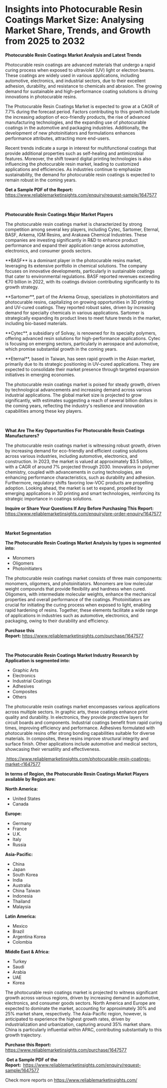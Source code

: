 <p><h1>Insights into Photocurable Resin Coatings Market Size: Analysing Market Share, Trends, and Growth from 2025 to 2032</h1></p><p><strong>Photocurable Resin Coatings Market Analysis and Latest Trends</strong></p>
<p><p>Photocurable resin coatings are advanced materials that undergo a rapid curing process when exposed to ultraviolet (UV) light or electron beams. These coatings are widely used in various applications, including automotive, electronics, and industrial sectors, due to their excellent adhesion, durability, and resistance to chemicals and abrasion. The growing demand for sustainable and high-performance coating solutions is driving innovations in photocurable resins.</p><p>The Photocurable Resin Coatings Market is expected to grow at a CAGR of 7.7% during the forecast period. Factors contributing to this growth include the increasing adoption of eco-friendly products, the rise of advanced manufacturing technologies, and the expanding use of photocurable coatings in the automotive and packaging industries. Additionally, the development of new photoinitiators and formulations enhances performance attributes, attracting more end-users. </p><p>Recent trends indicate a surge in interest for multifunctional coatings that provide additional properties such as self-healing and antimicrobial features. Moreover, the shift toward digital printing technologies is also influencing the photocurable resin market, leading to customized applications and efficiencies. As industries continue to emphasize sustainability, the demand for photocurable resin coatings is expected to remain robust in the coming years.</p></p>
<p><strong>Get a Sample PDF of the Report:&nbsp;</strong> <a href="https://www.reliablemarketinsights.com/enquiry/request-sample/1647577?utm_campaign=2221&utm_medium=2&utm_source=Github&utm_content=ia&utm_term=29032025&utm_id=photocurable-resin-coatings">https://www.reliablemarketinsights.com/enquiry/request-sample/1647577</a></p>
<p>&nbsp;</p>
<p><strong>Photocurable Resin Coatings Major Market Players</strong></p>
<p><p>The photocurable resin coatings market is characterized by strong competition among several key players, including Cytec, Sartomer, Eternal, BASF, Arkema, IGM Resins, and Arakawa Chemical Industries. These companies are investing significantly in R&D to enhance product performance and expand their application range across automotive, electronics, and consumer goods sectors.</p><p>**BASF** is a dominant player in the photocurable resins market, leveraging its extensive portfolio in chemical solutions. The company focuses on innovative developments, particularly in sustainable coatings that cater to environmental regulations. BASF reported revenues exceeding €70 billion in 2022, with its coatings division contributing significantly to its growth strategy.</p><p>**Sartomer**, part of the Arkema Group, specializes in photoinitiators and photocurable resins, capitalizing on growing opportunities in 3D printing and UV-cured coatings. They reported robust sales, driven by increasing demand for specialty chemicals in various applications. Sartomer is strategically expanding its product lines to meet future trends in the market, including bio-based materials.</p><p>**Cytec**, a subsidiary of Solvay, is renowned for its specialty polymers, offering advanced resin solutions for high-performance applications. Cytec is focusing on emerging sectors, particularly in aerospace and automotive, which promise substantial growth in the coming years.</p><p>**Eternal**, based in Taiwan, has seen rapid growth in the Asian market, primarily due to its strategic positioning in UV-cured applications. They are expected to consolidate their market presence through targeted expansion initiatives in emerging economies.</p><p>The photocurable resin coatings market is poised for steady growth, driven by technological advancements and increasing demand across various industrial applications. The global market size is projected to grow significantly, with estimates suggesting a reach of several billion dollars in the coming years, reflecting the industry's resilience and innovation capabilities among these key players.</p></p>
<p>&nbsp;</p>
<p><strong>What Are The Key Opportunities For Photocurable Resin Coatings Manufacturers?</strong></p>
<p><p>The photocurable resin coatings market is witnessing robust growth, driven by increasing demand for eco-friendly and efficient coating solutions across various industries, including automotive, electronics, and construction. In 2023, the market is valued at approximately $3.5 billion, with a CAGR of around 7% projected through 2030. Innovations in polymer chemistry, coupled with advancements in curing technologies, are enhancing performance characteristics, such as durability and adhesion. Furthermore, regulatory shifts favoring low-VOC products are propelling adoption. Looking ahead, the market is set to expand, propelled by emerging applications in 3D printing and smart technologies, reinforcing its strategic importance in coatings solutions.</p></p>
<p><strong>Inquire or Share Your Questions If Any Before Purchasing This Report:</strong> <a href="https://www.reliablemarketinsights.com/enquiry/pre-order-enquiry/1647577?utm_campaign=2221&utm_medium=2&utm_source=Github&utm_content=ia&utm_term=29032025&utm_id=photocurable-resin-coatings">https://www.reliablemarketinsights.com/enquiry/pre-order-enquiry/1647577</a></p>
<p>&nbsp;</p>
<p><strong>Market Segmentation</strong></p>
<p><strong>The Photocurable Resin Coatings Market Analysis by types is segmented into:</strong></p>
<p><ul><li>Monomers</li><li>Oligomers</li><li>Photoinitiaters</li></ul></p>
<p><p>The photocurable resin coatings market consists of three main components: monomers, oligomers, and photoinitiators. Monomers are low molecular weight compounds that provide flexibility and hardness when cured. Oligomers, with intermediate molecular weights, enhance the mechanical properties and overall performance of the coatings. Photoinitiators are crucial for initiating the curing process when exposed to light, enabling rapid hardening of resins. Together, these elements facilitate a wide range of applications in industries such as automotive, electronics, and packaging, owing to their durability and efficiency.</p></p>
<p><strong>Purchase this Report:&nbsp;</strong><a href="https://www.reliablemarketinsights.com/purchase/1647577?utm_campaign=2221&utm_medium=2&utm_source=Github&utm_content=ia&utm_term=29032025&utm_id=photocurable-resin-coatings">https://www.reliablemarketinsights.com/purchase/1647577</a></p>
<p>&nbsp;</p>
<p><strong>The Photocurable Resin Coatings Market Industry Research by Application is segmented into:</strong></p>
<p><ul><li>Graphic Arts</li><li>Electronics</li><li>Industrial Coatings</li><li>Adhesives</li><li>Composites</li><li>Others</li></ul></p>
<p><p>The photocurable resin coatings market encompasses various applications across multiple sectors. In graphic arts, these coatings enhance print quality and durability. In electronics, they provide protective layers for circuit boards and components. Industrial coatings benefit from rapid curing times, improving efficiency and performance. Adhesives formulated with photocurable resins offer strong bonding capabilities suitable for diverse materials. In composites, these resins improve structural integrity and surface finish. Other applications include automotive and medical sectors, showcasing their versatility and effectiveness.</p></p>
<p><a href="https://www.reliablemarketinsights.com/photocurable-resin-coatings-market-r1647577?utm_campaign=2221&utm_medium=2&utm_source=Github&utm_content=ia&utm_term=29032025&utm_id=photocurable-resin-coatings">&nbsp;https://www.reliablemarketinsights.com/photocurable-resin-coatings-market-r1647577</a></p>
<p><strong>In terms of Region, the Photocurable Resin Coatings Market Players available by Region are:</strong></p>
<p>
    <p> <strong> North America: </strong>
        <ul>
            <li>United States</li>
            <li>Canada</li>
        </ul>
        </p> 
    <p> <strong> Europe: </strong>
        <ul>
            <li>Germany</li>
            <li>France</li>
            <li>U.K.</li>
            <li>Italy</li>
            <li>Russia</li>
        </ul>
        </p> 
    <p> <strong> Asia-Pacific: </strong>
        <ul>
            <li>China</li>
            <li>Japan</li>
            <li>South Korea</li>
            <li>India</li>
            <li>Australia</li>
            <li>China Taiwan</li>
            <li>Indonesia</li>
            <li>Thailand</li>
            <li>Malaysia</li>
        </ul>
        </p> 
    <p> <strong> Latin America: </strong>
        <ul>
            <li>Mexico</li>
            <li>Brazil</li>
            <li>Argentina Korea</li>
            <li>Colombia</li>
        </ul>
        </p> 
    <p> <strong> Middle East & Africa: </strong>
        <ul>
            <li>Turkey</li>
            <li>Saudi</li>
            <li>Arabia</li>
            <li>UAE</li>
            <li>Korea</li>
        </ul>
    </p>
    </p>
<p><p>The photocurable resin coatings market is projected to witness significant growth across various regions, driven by increasing demand in automotive, electronics, and consumer goods sectors. North America and Europe are expected to dominate the market, accounting for approximately 30% and 25% market share, respectively. The Asia-Pacific region, however, is anticipated to experience the highest growth rates, driven by industrialization and urbanization, capturing around 35% market share. China is particularly influential within APAC, contributing substantially to this growth trajectory.</p></p>
<p><strong>Purchase this Report: </strong><a href="https://www.reliablemarketinsights.com/purchase/1647577?utm_campaign=2221&utm_medium=2&utm_source=Github&utm_content=ia&utm_term=29032025&utm_id=photocurable-resin-coatings">https://www.reliablemarketinsights.com/purchase/1647577</a></p>
<p>&nbsp;<strong>Get a Sample PDF of the Report:&nbsp;&nbsp;</strong><a href="https://www.reliablemarketinsights.com/enquiry/request-sample/1647577?utm_campaign=2221&utm_medium=2&utm_source=Github&utm_content=ia&utm_term=29032025&utm_id=photocurable-resin-coatings">https://www.reliablemarketinsights.com/enquiry/request-sample/1647577</a></p>
<p><strong></strong></p>
<p>Check more reports on <a href="https://www.reliablemarketinsights.com/?utm_campaign=2221&utm_medium=2&utm_source=Github&utm_content=ia&utm_term=29032025&utm_id=photocurable-resin-coatings">https://www.reliablemarketinsights.com/</a></p>